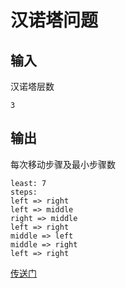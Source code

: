 # 汉诺塔问题
## 输入
汉诺塔层数
```
3
```
## 输出
每次移动步骤及最小步骤数
```
least: 7
steps:
left => right
left => middle
right => middle
left => right
middle => left
middle => right
left => right
```

[传送门](https://github.com/coells/100days/blob/master/day%2001%20-%20hanoi%20tower.ipynb)